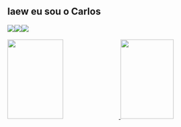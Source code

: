 <h2 align="left">Iaew eu sou o Carlos</h2>
<a href="https://www.instagram.com/lirou_carlos/" target="_blank"><img align="center" src="https://img.shields.io/badge/-Instagram-%23E4405F?style=for-the-badge&logo=instagram&logoColor=white" target="_blank"></a><a href = "mailto:carlos.h.dev@hotmail.com"><img align="center" src="https://img.shields.io/badge/-Gmail-%23333?style=for-the-badge&logo=gmail&logoColor=white" target="_blank"></a><a href="https://www.linkedin.com/in/carlos-henrique-9aab64257/" target="_blank"><img align="center" src="https://img.shields.io/badge/-LinkedIn-%230077B5?style=for-the-badge&logo=linkedin&logoColor=white" target="_blank"></a>
</div>
 <div><br>
 <a href="https://github.com/CarlosDev2911">
 <img height="180em" width="50%" src="https://github-readme-stats.vercel.app/api?username=CarlosDev2911&show_icons=true&theme=dark&include_all_commits=true&count_private=true"/>
 <img height="180em" width="48.9%" src="https://github-readme-stats.vercel.app/api/top-langs/?username=CarlosDev2911&layout=compact&langs_count=7&theme=dark"/>
  <div align="center">
 <div style="display: inline_block">
